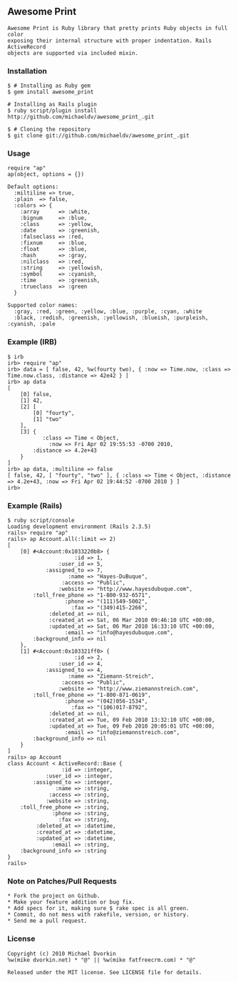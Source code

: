## Awesome Print ##
    Awesome Print is Ruby library that pretty prints Ruby objects in full color
    exposing their internal structure with proper indentation. Rails ActiveRecord
    objects are supported via included mixin.

### Installation ###
    $ # Installing as Ruby gem
    $ gem install awesome_print

    # Installing as Rails plugin
    $ ruby script/plugin install http://github.com/michaeldv/awesome_print_.git

    $ # Cloning the repository
    $ git clone git://github.com/michaeldv/awesome_print_.git

### Usage ###
    require "ap"
    ap(object, options = {})

    Default options:
      :miltiline => true,
      :plain  => false,
      :colors => {
        :array      => :white,
        :bignum     => :blue,
        :class      => :yellow,
        :date       => :greenish,
        :falseclass => :red,
        :fixnum     => :blue,
        :float      => :blue,
        :hash       => :gray,
        :nilclass   => :red,
        :string     => :yellowish,
        :symbol     => :cyanish,
        :time       => :greenish,
        :trueclass  => :green
      }

    Supported color names:
      :gray, :red, :green, :yellow, :blue, :purple, :cyan, :white
      :black, :redish, :greenish, :yellowish, :blueish, :purpleish, :cyanish, :pale

### Example (IRB) ###
    $ irb
    irb> require "ap"
    irb> data = [ false, 42, %w(fourty two), { :now => Time.now, :class => Time.now.class, :distance => 42e42 } ]
    irb> ap data
    [
        [0] false,
        [1] 42,
        [2] [
            [0] "fourty",
            [1] "two"
        ],
        [3] {
               :class => Time < Object,
                 :now => Fri Apr 02 19:55:53 -0700 2010,
            :distance => 4.2e+43
        }
    ]
    irb> ap data, :multiline => false
    [ false, 42, [ "fourty", "two" ], { :class => Time < Object, :distance => 4.2e+43, :now => Fri Apr 02 19:44:52 -0700 2010 } ]
    irb>

### Example (Rails) ###
    $ ruby script/console
    Loading development environment (Rails 2.3.5)
    rails> require "ap"
    rails> ap Account.all(:limit => 2)
    [
        [0] #<Account:0x1033220b8> {
                         :id => 1,
                    :user_id => 5,
                :assigned_to => 7,
                       :name => "Hayes-DuBuque",
                     :access => "Public",
                    :website => "http://www.hayesdubuque.com",
            :toll_free_phone => "1-800-932-6571",
                      :phone => "(111)549-5002",
                        :fax => "(349)415-2266",
                 :deleted_at => nil,
                 :created_at => Sat, 06 Mar 2010 09:46:10 UTC +00:00,
                 :updated_at => Sat, 06 Mar 2010 16:33:10 UTC +00:00,
                      :email => "info@hayesdubuque.com",
            :background_info => nil
        },
        [1] #<Account:0x103321ff0> {
                         :id => 2,
                    :user_id => 4,
                :assigned_to => 4,
                       :name => "Ziemann-Streich",
                     :access => "Public",
                    :website => "http://www.ziemannstreich.com",
            :toll_free_phone => "1-800-871-0619",
                      :phone => "(042)056-1534",
                        :fax => "(106)017-8792",
                 :deleted_at => nil,
                 :created_at => Tue, 09 Feb 2010 13:32:10 UTC +00:00,
                 :updated_at => Tue, 09 Feb 2010 20:05:01 UTC +00:00,
                      :email => "info@ziemannstreich.com",
            :background_info => nil
        }
    ]
    rails> ap Account
    class Account < ActiveRecord::Base {
                     :id => :integer,
                :user_id => :integer,
            :assigned_to => :integer,
                   :name => :string,
                 :access => :string,
                :website => :string,
        :toll_free_phone => :string,
                  :phone => :string,
                    :fax => :string,
             :deleted_at => :datetime,
             :created_at => :datetime,
             :updated_at => :datetime,
                  :email => :string,
        :background_info => :string
    }
    rails>

### Note on Patches/Pull Requests ###
    * Fork the project on Github.
    * Make your feature addition or bug fix.
    * Add specs for it, making sure $ rake spec is all green.
    * Commit, do not mess with rakefile, version, or history.
    * Send me a pull request.

### License ###
    Copyright (c) 2010 Michael Dvorkin  
    %w(mike dvorkin.net) * "@" || %w(mike fatfreecrm.com) * "@"

    Released under the MIT license. See LICENSE file for details.
